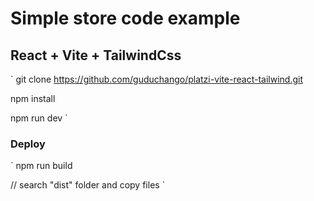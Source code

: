 # Simple store code example

## React + Vite + TailwindCss

`
git clone https://github.com/guduchango/platzi-vite-react-tailwind.git

npm install

npm run dev
`

### Deploy

`
npm run build

// search "dist" folder and copy files
`


